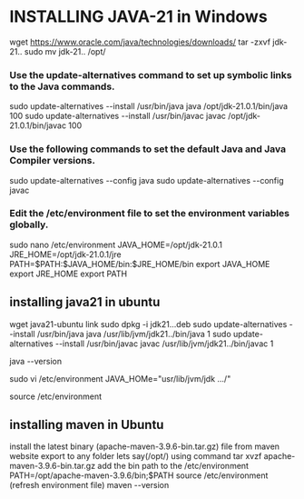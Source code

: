 # INSTALLING JAVA-21 in Windows
wget https://www.oracle.com/java/technologies/downloads/
tar -zxvf jdk-21..
sudo mv jdk-21.. /opt/
<h3> Use the update-alternatives command to set up symbolic links to the Java commands. </h3>
sudo update-alternatives --install /usr/bin/java java /opt/jdk-21.0.1/bin/java 100
sudo update-alternatives --install /usr/bin/javac javac /opt/jdk-21.0.1/bin/javac 100

<h3> Use the following commands to set the default Java and Java Compiler versions. </h3>
sudo update-alternatives --config java
sudo update-alternatives --config javac

<h3> Edit the /etc/environment file to set the environment variables globally. </h3>
sudo nano /etc/environment
JAVA_HOME=/opt/jdk-21.0.1
JRE_HOME=/opt/jdk-21.0.1/jre
PATH=$PATH:$JAVA_HOME/bin:$JRE_HOME/bin
export JAVA_HOME
export JRE_HOME
export PATH

## installing java21 in ubuntu
wget java21-ubuntu link
sudo dpkg -i jdk21...deb
sudo update-alternatives --install /usr/bin/java java /usr/lib/jvm/jdk21../bin/java 1
sudo update-alternatives --install /usr/bin/javac javac /usr/lib/jvm/jdk21../bin/javac 1

java --version

sudo vi /etc/environment
JAVA_HOMe="usr/lib/jvm/jdk .../"

source /etc/environment

## installing maven in Ubuntu
install the latest binary (apache-maven-3.9.6-bin.tar.gz) file from maven website
export to any folder lets say(/opt/) using command
tar xvzf apache-maven-3.9.6-bin.tar.gz
add the bin path to the /etc/environment
PATH=/opt/apache-maven-3.9.6/bin;$PATH
source /etc/environment (refresh environment file)
maven --version
